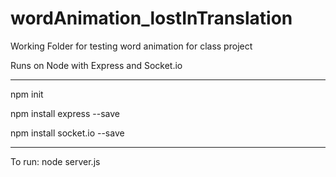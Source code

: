 # wordAnimation_lostInTranslation

Working Folder for testing word animation for class project

Runs on Node with Express and Socket.io

--------

npm init

npm install express --save

npm install socket.io --save

--------

To run:
node server.js 
